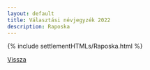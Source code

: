 ```yaml
---
layout: default
title: Választási névjegyzék 2022
description: Raposka
---
```


{% include settlementHTMLs/Raposka.html %}

[Vissza](../)